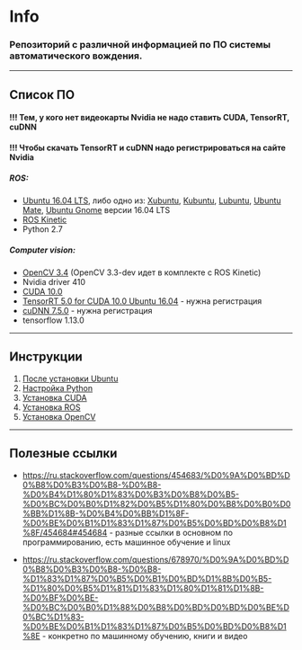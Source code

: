 # **Info**


###  Репозиторий с различной информацией по ПО системы автоматического вождения. 

----------------
## **Список ПО**

#### **!!! Тем, у кого нет видеокарты Nvidia не надо ставить CUDA, TensorRT, cuDNN**
#### **!!! Чтобы скачать TensorRT и cuDNN надо регистрироваться на сайте Nvidia**

##### ROS:
- [Ubuntu 16.04 LTS](http://releases.ubuntu.com/releases/16.04/), либо одно из: [Xubuntu](https://xubuntu.org/download), [Kubuntu](https://kubuntu.org/getkubuntu/), [Lubuntu](https://lubuntu.me/downloads/), [Ubuntu Mate](https://ubuntu-mate.org/download/), [Ubuntu Gnome](https://ubuntugnome.org/download/) версии 16.04 LTS
- [ROS Kinetic](http://wiki.ros.org/kinetic/Installation/Ubuntu)
- Python 2.7

##### Computer vision:
- [OpenCV 3.4](https://github.com/opencv/opencv/releases) (OpenCV 3.3-dev идет в комплекте с ROS Kinetic)
- Nvidia driver 410
- [CUDA 10.0](https://developer.nvidia.com/cuda-10.0-download-archive)
- [TensorRT 5.0 for CUDA 10.0 Ubuntu 16.04](https://developer.nvidia.com/tensorrt) - нужна регистрация
- [cuDNN 7.5.0](https://developer.nvidia.com/rdp/cudnn-archive) - нужна регистрация
- tensorflow 1.13.0


-----------
## **Инструкции**

1. [После установки Ubuntu](./instructions/ubuntu_after_install.md)
2. [Настройка Python](./instructions/python.md)
3. [Установка CUDA](./instructions/cuda_install.md)
4. [Установка ROS](./instructions/ROS_install.md)
5. [Установка OpenCV](./instructions/opencv.md)

----------------------
## **Полезные ссылки**
- https://ru.stackoverflow.com/questions/454683/%D0%9A%D0%BD%D0%B8%D0%B3%D0%B8-%D0%B8-%D0%B4%D1%80%D1%83%D0%B3%D0%B8%D0%B5-%D0%BC%D0%B0%D1%82%D0%B5%D1%80%D0%B8%D0%B0%D0%BB%D1%8B-%D0%B4%D0%BB%D1%8F-%D0%BE%D0%B1%D1%83%D1%87%D0%B5%D0%BD%D0%B8%D1%8F/454684#454684 - разные ссылки в основном по программированию, есть машинное обучение и linux

- https://ru.stackoverflow.com/questions/678970/%D0%9A%D0%BD%D0%B8%D0%B3%D0%B8-%D0%B8-%D1%83%D1%87%D0%B5%D0%B1%D0%BD%D1%8B%D0%B5-%D1%80%D0%B5%D1%81%D1%83%D1%80%D1%81%D1%8B-%D0%BF%D0%BE-%D0%BC%D0%B0%D1%88%D0%B8%D0%BD%D0%BD%D0%BE%D0%BC%D1%83-%D0%BE%D0%B1%D1%83%D1%87%D0%B5%D0%BD%D0%B8%D1%8E - конкретно по машинному обучению, книги и видео
